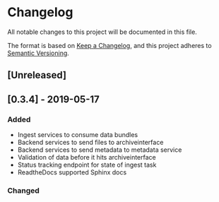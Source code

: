 # Changelog
All notable changes to this project will be documented in this file.

The format is based on [Keep a Changelog](https://keepachangelog.com/en/1.0.0/),
and this project adheres to [Semantic Versioning](https://semver.org/spec/v2.0.0.html).

## [Unreleased]

## [0.3.4] - 2019-05-17
### Added
- Ingest services to consume data bundles
- Backend services to send files to archiveinterface
- Backend services to send metadata to metadata service
- Validation of data before it hits archiveinterface
- Status tracking endpoint for state of ingest task
- ReadtheDocs supported Sphinx docs

### Changed
